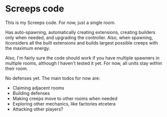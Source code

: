 # Screeps code

This is my Screeps code. For now, just a single room.

Has auto-spawning, automatically creating extensions, creating builders only when needed, and upgrading the controller.
Also, when spawning, itconsiders all the built extensions and builds largest possible creeps with the maximum energy.

Also, I'm fairly sure the code should work if you have multiple spawners in multiple rooms, although I haven't tested it yet. For now, all units stay within their room.

No defenses yet. The main todos for now are:

* Claiming adjacent rooms
* Building defenses
* Making creeps move to other rooms when needed
* Exploring other mechanics, like factories etcetera
* Attacking other players?
